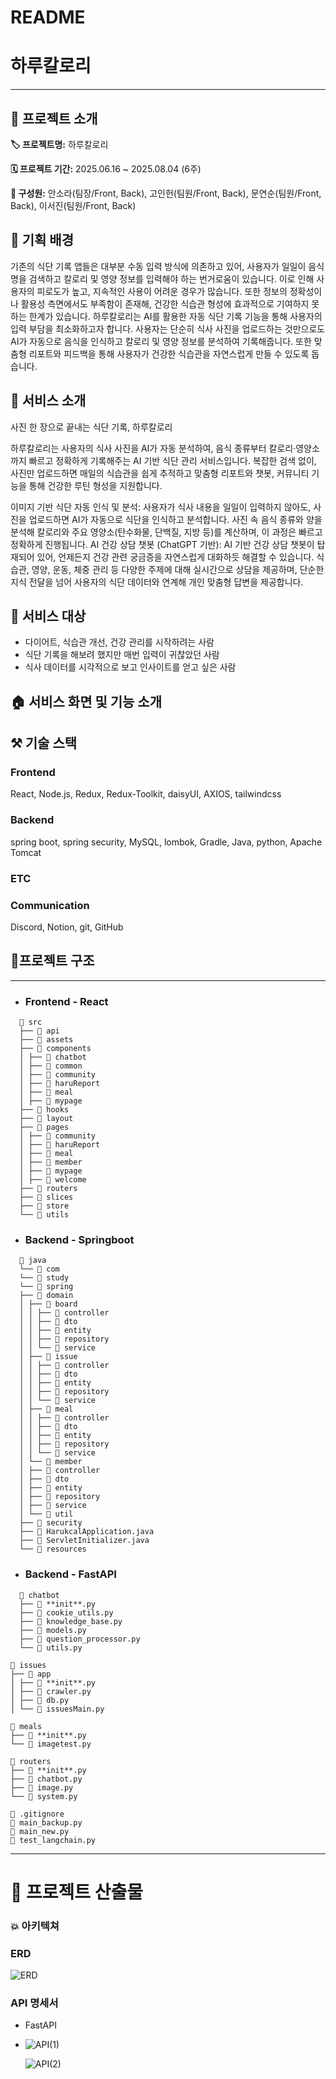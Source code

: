 # README

# 하루칼로리
<hr>

## 🎯 프로젝트 소개

 **🏷️ 프로젝트명:** 하루칼로리

**🗓️ 프로젝트 기간:** 2025.06.16 ~ 2025.08.04 (6주)

**👥 구성원:** 안소라(팀장/Front, Back), 고인헌(팀원/Front, Back), 문연순(팀원/Front, Back), 이서진(팀원/Front, Back)


## 📝 기획 배경

기존의 식단 기록 앱들은 대부분 수동 입력 방식에 의존하고 있어, 사용자가 일일이 음식명을 검색하고 칼로리 및 영양 정보를 입력해야 하는 번거로움이 있습니다.
이로 인해 사용자의 피로도가 높고, 지속적인 사용이 어려운 경우가 많습니다.
또한 정보의 정확성이나 활용성 측면에서도 부족함이 존재해, 건강한 식습관 형성에 효과적으로 기여하지 못하는 한계가 있습니다.
하루칼로리는 AI를 활용한 자동 식단 기록 기능을 통해 사용자의 입력 부담을 최소화하고자 합니다.
사용자는 단순히 식사 사진을 업로드하는 것만으로도 AI가 자동으로 음식을 인식하고 칼로리 및 영양 정보를 분석하여 기록해줍니다.
또한 맞춤형 리포트와 피드백을 통해 사용자가 건강한 식습관을 자연스럽게 만들 수 있도록 돕습니다.


## 📝 서비스 소개

사진 한 장으로 끝내는 식단 기록, 하루칼로리

하루칼로리는 사용자의 식사 사진을 AI가 자동 분석하여, 음식 종류부터 칼로리·영양소까지 빠르고 정확하게 기록해주는 AI 기반 식단 관리 서비스입니다.
복잡한 검색 없이, 사진만 업로드하면 매일의 식습관을 쉽게 추적하고 맞춤형 리포트와 챗봇, 커뮤니티 기능을 통해 건강한 루틴 형성을 지원합니다.

이미지 기반 식단 자동 인식 및 분석: 사용자가 식사 내용을 일일이 입력하지 않아도, 사진을 업로드하면 AI가 자동으로 식단을 인식하고 분석합니다.
사진 속 음식 종류와 양을 분석해 칼로리와 주요 영양소(탄수화물, 단백질, 지방 등)를 계산하며, 이 과정은 빠르고 정확하게 진행됩니다.
AI 건강 상담 챗봇 (ChatGPT 기반): AI 기반 건강 상담 챗봇이 탑재되어 있어, 언제든지 건강 관련 궁금증을 자연스럽게 대화하듯 해결할 수 있습니다.
식습관, 영양, 운동, 체중 관리 등 다양한 주제에 대해 실시간으로 상담을 제공하며, 단순한 지식 전달을 넘어 사용자의 식단 데이터와 연계해 개인 맞춤형 답변을 제공합니다.


## 👤 서비스 대상

- 다이어트, 식습관 개선, 건강 관리를 시작하려는 사람
- 식단 기록을 해보려 했지만 매번 입력이 귀찮았던 사람
- 식사 데이터를 시각적으로 보고 인사이트를 얻고 싶은 사람


## 🏠 서비스 화면 및 기능 소개


## ⚒️ 기술 스택

### Frontend

React, Node.js, Redux, Redux-Toolkit, daisyUI, AXIOS, tailwindcss

### Backend

spring boot, spring security, MySQL, lombok, Gradle, Java, python, Apache Tomcat

### ETC

### Communication

Discord, Notion, git, GitHub

## 📂프로젝트 구조

<hr>

- ### Frontend - React

```
  📁 src
  ├── 📁 api
  ├── 📁 assets
  ├── 📁 components
  │ ├── 📁 chatbot
  │ ├── 📁 common
  │ ├── 📁 community
  │ ├── 📁 haruReport
  │ ├── 📁 meal
  │ ├── 📁 mypage
  ├── 📁 hooks
  ├── 📁 layout
  ├── 📁 pages
  │ ├── 📁 community
  │ ├── 📁 haruReport
  │ ├── 📁 meal
  │ ├── 📁 member
  │ ├── 📁 mypage
  │ ├── 📁 welcome
  ├── 📁 routers
  ├── 📁 slices
  ├── 📁 store
  └── 📁 utils
```

- ### Backend - Springboot

```
  📁 java
  └── 📁 com
  └── 📁 study
  └── 📁 spring
  ├── 📁 domain
  │ ├── 📁 board
  │ │ ├── 📁 controller
  │ │ ├── 📁 dto
  │ │ ├── 📁 entity
  │ │ ├── 📁 repository
  │ │ └── 📁 service
  │ ├── 📁 issue
  │ │ ├── 📁 controller
  │ │ ├── 📁 dto
  │ │ ├── 📁 entity
  │ │ ├── 📁 repository
  │ │ └── 📁 service
  │ ├── 📁 meal
  │ │ ├── 📁 controller
  │ │ ├── 📁 dto
  │ │ ├── 📁 entity
  │ │ ├── 📁 repository
  │ │ └── 📁 service
  │ └── 📁 member
  │ ├── 📁 controller
  │ ├── 📁 dto
  │ ├── 📁 entity
  │ ├── 📁 repository
  │ ├── 📁 service
  │ └── 📁 util
  ├── 📁 security
  ├── 📄 HarukcalApplication.java
  ├── 📄 ServletInitializer.java
  └── 📁 resources
```

- ### Backend - FastAPI

```
  📁 chatbot  
  ├── 📄 **init**.py  
  ├── 📄 cookie_utils.py  
  ├── 📄 knowledge_base.py  
  ├── 📄 models.py  
  ├── 📄 question_processor.py  
  └── 📄 utils.py

📁 issues  
├── 📁 app  
│ ├── 📄 **init**.py  
│ ├── 📄 crawler.py  
│ ├── 📄 db.py  
│ └── 📄 issuesMain.py

📁 meals  
├── 📄 **init**.py  
└── 📄 imagetest.py

📁 routers  
├── 📄 **init**.py  
├── 📄 chatbot.py  
├── 📄 image.py  
└── 📄 system.py

📄 .gitignore  
📄 main_backup.py  
📄 main_new.py  
📄 test_langchain.py
```

<hr>

# 📜 프로젝트 산출물


### 💥 아키텍쳐

### ERD

![ERD](README/ERD.PNG)

### API 명세서

- FastAPI
- 
  ![API(1)](README/API(1).PNG)
  
  ![API(2)](README/API(2).PNG)
